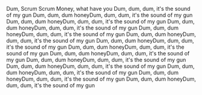 Dum, Scrum Scrum Money, what have you Dum, dum, dum, it's the sound of my gun
Dum, dum, dum honeyDum, dum, dum, it's the sound of my gun
Dum, dum, dum honeyDum, dum, dum, it's the sound of my gun
Dum, dum, dum honeyDum, dum, dum, it's the sound of my gun
Dum, dum, dum honeyDum, dum, dum, it's the sound of my gun
Dum, dum, dum honeyDum, dum, dum, it's the sound of my gun
Dum, dum, dum honeyDum, dum, dum, it's the sound of my gun
Dum, dum, dum honeyDum, dum, dum, it's the sound of my gun
Dum, dum, dum honeyDum, dum, dum, it's the sound of my gun
Dum, dum, dum honeyDum, dum, dum, it's the sound of my gun
Dum, dum, dum honeyDum, dum, dum, it's the sound of my gun
Dum, dum, dum honeyDum, dum, dum, it's the sound of my gun
Dum, dum, dum honeyDum, dum, dum, it's the sound of my gun
Dum, dum, dum honeyDum, dum, dum, it's the sound of my gun